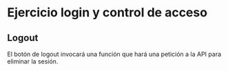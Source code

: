 # Ejercicio login y control de acceso

## Logout

El botón de logout invocará una función que hará una petición a la API para
eliminar la sesión.
